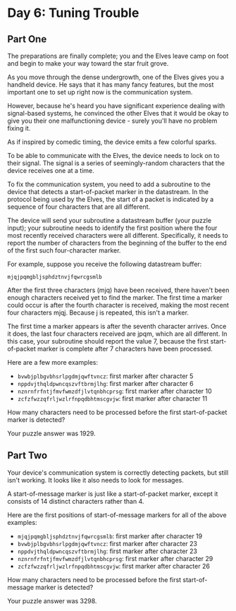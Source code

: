 # Day 6: Tuning Trouble

## Part One

The preparations are finally complete; you and the Elves leave camp on foot and begin to make your way toward the star fruit grove.

As you move through the dense undergrowth, one of the Elves gives you a handheld device. He says that it has many fancy features, but the most important one to set up right now is the communication system.

However, because he's heard you have significant experience dealing with signal-based systems, he convinced the other Elves that it would be okay to give you their one malfunctioning device - surely you'll have no problem fixing it.

As if inspired by comedic timing, the device emits a few colorful sparks.

To be able to communicate with the Elves, the device needs to lock on to their signal. The signal is a series of seemingly-random characters that the device receives one at a time.

To fix the communication system, you need to add a subroutine to the device that detects a start-of-packet marker in the datastream. In the protocol being used by the Elves, the start of a packet is indicated by a sequence of four characters that are all different.

The device will send your subroutine a datastream buffer (your puzzle input); your subroutine needs to identify the first position where the four most recently received characters were all different. Specifically, it needs to report the number of characters from the beginning of the buffer to the end of the first such four-character marker.

For example, suppose you receive the following datastream buffer:

`mjqjpqmgbljsphdztnvjfqwrcgsmlb`

After the first three characters (mjq) have been received, there haven't been enough characters received yet to find the marker. The first time a marker could occur is after the fourth character is received, making the most recent four characters mjqj. Because j is repeated, this isn't a marker.

The first time a marker appears is after the seventh character arrives. Once it does, the last four characters received are jpqm, which are all different. In this case, your subroutine should report the value 7, because the first start-of-packet marker is complete after 7 characters have been processed.

Here are a few more examples:

- `bvwbjplbgvbhsrlpgdmjqwftvncz`: first marker after character 5
- `nppdvjthqldpwncqszvftbrmjlhg`: first marker after character 6
- `nznrnfrfntjfmvfwmzdfjlvtqnbhcprsg`: first marker after character 10
- `zcfzfwzzqfrljwzlrfnpqdbhtmscgvjw`: first marker after character 11

How many characters need to be processed before the first start-of-packet marker is detected?

Your puzzle answer was 1929.

## Part Two

Your device's communication system is correctly detecting packets, but still isn't working. It looks like it also needs to look for messages.

A start-of-message marker is just like a start-of-packet marker, except it consists of 14 distinct characters rather than 4.

Here are the first positions of start-of-message markers for all of the above examples:

- `mjqjpqmgbljsphdztnvjfqwrcgsmlb`: first marker after character 19
- `bvwbjplbgvbhsrlpgdmjqwftvncz`: first marker after character 23
- `nppdvjthqldpwncqszvftbrmjlhg`: first marker after character 23
- `nznrnfrfntjfmvfwmzdfjlvtqnbhcprsg`: first marker after character 29
- `zcfzfwzzqfrljwzlrfnpqdbhtmscgvjw`: first marker after character 26

How many characters need to be processed before the first start-of-message marker is detected?

Your puzzle answer was 3298.
